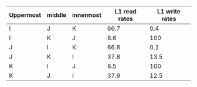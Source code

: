 | Uppermost | middle | innermost | L1 read rates | L1 write rates |
| --------- | ------ | --------- | ------------- | -------------- |
| I         | J      | K         | 66.7          | 0.4            |
| I         | K      | J         | 8.6           | 100            |
| J         | I      | K         | 66.8          | 0.1            |
| J         | K      | I         | 37.8          | 13.5           |
| K         | I      | J         | 8.5           | 100            |
| K         | J      | I         | 37.9          | 12.5               |
